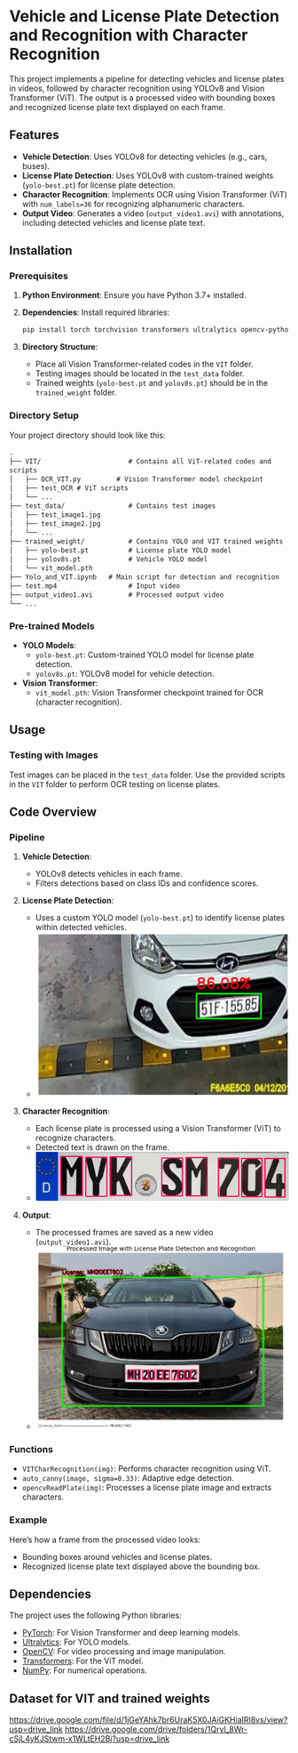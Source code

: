 
# Vehicle and License Plate Detection and Recognition with Character Recognition

This project implements a pipeline for detecting vehicles and license plates in videos, followed by character recognition using YOLOv8 and Vision Transformer (ViT). The output is a processed video with bounding boxes and recognized license plate text displayed on each frame.

## Features

- **Vehicle Detection**: Uses YOLOv8 for detecting vehicles (e.g., cars, buses).
- **License Plate Detection**: Uses YOLOv8 with custom-trained weights (`yolo-best.pt`) for license plate detection.
- **Character Recognition**: Implements OCR using Vision Transformer (ViT) with `num_labels=36` for recognizing alphanumeric characters.
- **Output Video**: Generates a video (`output_video1.avi`) with annotations, including detected vehicles and license plate text.

## Installation

### Prerequisites

1. **Python Environment**: Ensure you have Python 3.7+ installed.
2. **Dependencies**: Install required libraries:

   ```bash
   pip install torch torchvision transformers ultralytics opencv-python pillow numpy matplotlib
   ```

3. **Directory Structure**:
   - Place all Vision Transformer-related codes in the `VIT` folder.
   - Testing images should be located in the `test_data` folder.
   - Trained weights (`yolo-best.pt` and `yolov8s.pt`) should be in the `trained_weight` folder.

### Directory Setup

Your project directory should look like this:

```plaintext
.
├── VIT/                      # Contains all ViT-related codes and scripts
│   ├── OCR_VIT.py         # Vision Transformer model checkpoint
│   ├── test_OCR # ViT scripts
│   └── ...
├── test_data/                # Contains test images
│   ├── test_image1.jpg
│   ├── test_image2.jpg
│   └── ...
├── trained_weight/           # Contains YOLO and VIT trained weights
│   ├── yolo-best.pt          # License plate YOLO model
│   ├── yolov8s.pt            # Vehicle YOLO model
│   └── vit_model.pth
├── Yolo_and_VIT.ipynb   # Main script for detection and recognition
├── test.mp4                  # Input video
├── output_video1.avi         # Processed output video
└── ...
```

### Pre-trained Models

- **YOLO Models**:
  - `yolo-best.pt`: Custom-trained YOLO model for license plate detection.
  - `yolov8s.pt`: YOLOv8 model for vehicle detection.
- **Vision Transformer**:
  - `vit_model.pth`: Vision Transformer checkpoint trained for OCR (character recognition).

## Usage

### Testing with Images

Test images can be placed in the `test_data` folder. Use the provided scripts in the `VIT` folder to perform OCR testing on license plates.

## Code Overview

### Pipeline

1. **Vehicle Detection**:
   - YOLOv8 detects vehicles in each frame.
   - Filters detections based on class IDs and confidence scores.

2. **License Plate Detection**:
   - Uses a custom YOLO model (`yolo-best.pt`) to identify license plates within detected vehicles.
   - ![Character Recognition](output_images/plate_detection.PNG)

3. **Character Recognition**:
   - Each license plate is processed using a Vision Transformer (ViT) to recognize characters.
   - Detected text is drawn on the frame.
   - ![Character Recognition](output_images/processed_plate2.PNG)

4. **Output**:
   - The processed frames are saved as a new video (`output_video1.avi`).
   - ![Character Recognition](output_images/result.PNG)

### Functions

- `VITCharRecognition(img)`: Performs character recognition using ViT.
- `auto_canny(image, sigma=0.33)`: Adaptive edge detection.
- `opencvReadPlate(img)`: Processes a license plate image and extracts characters.

### Example

Here’s how a frame from the processed video looks:

- Bounding boxes around vehicles and license plates.
- Recognized license plate text displayed above the bounding box.

## Dependencies

The project uses the following Python libraries:
- [PyTorch](https://pytorch.org/): For Vision Transformer and deep learning models.
- [Ultralytics](https://github.com/ultralytics/ultralytics): For YOLO models.
- [OpenCV](https://opencv.org/): For video processing and image manipulation.
- [Transformers](https://huggingface.co/docs/transformers/): For the ViT model.
- [NumPy](https://numpy.org/): For numerical operations.

## Dataset for VIT and trained weights
https://drive.google.com/file/d/1jGeYAhk7br6UraK5X0JAiGKHiaIRl8vs/view?usp=drive_link
https://drive.google.com/drive/folders/1QryI_8Wr-cSjL4yKJStwm-x1WLtEH2Bj?usp=drive_link
